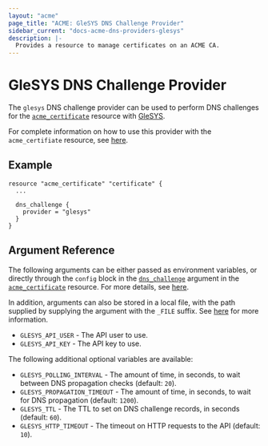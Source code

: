 ```yaml
---
layout: "acme"
page_title: "ACME: GleSYS DNS Challenge Provider"
sidebar_current: "docs-acme-dns-providers-glesys"
description: |-
  Provides a resource to manage certificates on an ACME CA.
---
```


# GleSYS DNS Challenge Provider

The `glesys` DNS challenge provider can be used to perform DNS challenges for
the [`acme_certificate`][resource-acme-certificate] resource with
[GleSYS][provider-service-page].

[resource-acme-certificate]: /docs/providers/acme/r/certificate.html
[provider-service-page]: https://glesys.com/

For complete information on how to use this provider with the `acme_certifiate`
resource, see [here][resource-acme-certificate-dns-challenges].

[resource-acme-certificate-dns-challenges]: /docs/providers/acme/r/certificate.html#using-dns-challenges

## Example

```hcl
resource "acme_certificate" "certificate" {
  ...

  dns_challenge {
    provider = "glesys"
  }
}
```

## Argument Reference

The following arguments can be either passed as environment variables, or
directly through the `config` block in the
[`dns_challenge`][resource-acme-certificate-dns-challenge-arg] argument in the
[`acme_certificate`][resource-acme-certificate] resource. For more details, see
[here][resource-acme-certificate-dns-challenges].

[resource-acme-certificate-dns-challenge-arg]: /docs/providers/acme/r/certificate.html#dns_challenge

In addition, arguments can also be stored in a local file, with the path
supplied by supplying the argument with the `_FILE` suffix. See
[here][acme-certificate-file-arg-example] for more information.

[acme-certificate-file-arg-example]: /docs/providers/acme/r/certificate.html#using-variable-files-for-provider-arguments

* `GLESYS_API_USER` - The API user to use.
* `GLESYS_API_KEY` - The API key to use.

The following additional optional variables are available:

* `GLESYS_POLLING_INTERVAL` - The amount of time, in seconds, to wait between
  DNS propagation checks (default: `20`).
* `GLESYS_PROPAGATION_TIMEOUT` - The amount of time, in seconds, to wait for DNS
  propagation (default: `1200`).
* `GLESYS_TTL` - The TTL to set on DNS challenge records, in seconds (default:
  `60`).
* `GLESYS_HTTP_TIMEOUT` - The timeout on HTTP requests to the API (default:
  `10`).
